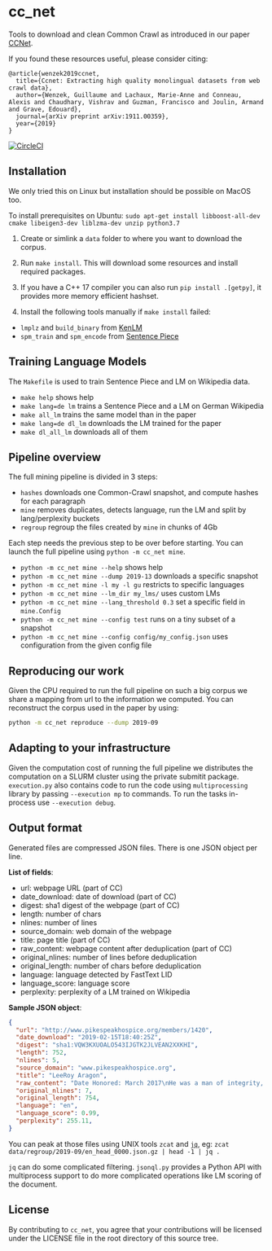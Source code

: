# cc_net

Tools to download and clean Common Crawl as introduced in our paper [CCNet](https://arxiv.org/abs/1911.00359).

If you found these resources useful, please consider citing:

```
@article{wenzek2019ccnet,
  title={Ccnet: Extracting high quality monolingual datasets from web crawl data},
  author={Wenzek, Guillaume and Lachaux, Marie-Anne and Conneau, Alexis and Chaudhary, Vishrav and Guzman, Francisco and Joulin, Armand and Grave, Edouard},
  journal={arXiv preprint arXiv:1911.00359},
  year={2019}
}
```

[![CircleCI](https://circleci.com/gh/facebookresearch/cc_net.svg?style=svg)](https://circleci.com/gh/facebookresearch/cc_net)


## Installation

We only tried this on Linux but installation should be possible on MacOS too.

To install prerequisites on Ubuntu: `sudo apt-get install libboost-all-dev cmake libeigen3-dev liblzma-dev unzip python3.7`

1. Create or simlink a `data` folder to where you want to download the corpus.

2. Run `make install`. This will download some resources and install required packages.

3. If you have a C++ 17 compiler you can also run
`pip install .[getpy]`, it provides more memory efficient hashset.

4. Install the following tools manually if `make install` failed:
- `lmplz` and `build_binary` from [KenLM](https://github.com/kpu/kenlm)
- `spm_train` and `spm_encode` from [Sentence Piece](https://github.com/google/sentencepiece)

## Training Language Models

The `Makefile` is used to train Sentence Piece and LM on Wikipedia data.

* `make help` shows help
* `make lang=de lm` trains a Sentence Piece and a LM on German Wikipedia
* `make all_lm` trains the same model than in the paper
* `make lang=de dl_lm` downloads the LM trained for the paper
* `make dl_all_lm` downloads all of them

## Pipeline overview

The full mining pipeline is divided in 3 steps:

- `hashes` downloads one Common-Crawl snapshot, and compute hashes for each paragraph
- `mine` removes duplicates, detects language, run the LM and split by lang/perplexity buckets
- `regroup` regroup the files created by `mine` in chunks of 4Gb

Each step needs the previous step to be over before starting.
You can launch the full pipeline using `python -m cc_net mine`.

* `python -m cc_net mine --help` shows help
* `python -m cc_net mine --dump 2019-13` downloads a specific snapshot
* `python -m cc_net mine -l my -l gu` 
restricts to specific languages
* `python -m cc_net mine --lm_dir my_lms/` uses custom LMs
* `python -m cc_net mine --lang_threshold 0.3` set a specific field in `mine.Config`
* `python -m cc_net mine --config test` runs on a tiny subset of a snapshot
* `python -m cc_net mine --config config/my_config.json` uses configuration from the given config file

## Reproducing our work

Given the CPU required to run the full pipeline on such a big corpus we share a mapping from url to the information we computed.
You can reconstruct the corpus used in the paper by using:

```sh
python -m cc_net reproduce --dump 2019-09
```

## Adapting to your infrastructure

Given the computation cost of running the full pipeline we distributes the computation on a SLURM cluster using the private submitit package.
`execution.py` also contains code to run the code using `multiprocessing` library by passing `--execution mp` to commands.
To run the tasks in-process use `--execution debug`.


## Output format

Generated files are compressed JSON files. There is one JSON object per line.

__List of fields__:

- url: webpage URL (part of CC)
- date_download: date of download (part of CC)
- digest: sha1 digest of the webpage (part of CC)
- length: number of chars
- nlines: number of lines
- source_domain: web domain of the webpage
- title: page title (part of CC)
- raw_content: webpage content after deduplication (part of CC)
- original_nlines: number of lines before deduplication
- original_length: number of chars before deduplication
- language: language detected by FastText LID
- language_score: language score
- perplexity: perplexity of a LM trained on Wikipedia

__Sample JSON object__:
```json
{
  "url": "http://www.pikespeakhospice.org/members/1420",
  "date_download": "2019-02-15T18:40:25Z",
  "digest": "sha1:VQW3KXUOALO543IJGTK2JLVEAN2XXKHI",
  "length": 752,
  "nlines": 5,
  "source_domain": "www.pikespeakhospice.org",
  "title": "LeeRoy Aragon",
  "raw_content": "Date Honored: March 2017\nHe was a man of integrity, a hard worker, and a dedicated family man. He loved spending time with family camping, fishing, hunting, boating and just hanging out.\nHis Catholic faith was extremely important to him as he gave of his time and talents to the community. He had many friends through church and the Knights of Columbus. He was a meticulous handyman, and enjoyed building and fixing things and restoring antique furniture to perfection. He was a fan and supported his Colorado Rockies and Denver Broncos. Throughout the years he had devoted four-legged friends (his dogs and a horse named Sunny Boy).\nWe have many cherished memories of him that we will treasure until we are with him again.\n~ Family of LeeRoy F. Aragon",
  "original_nlines": 7,
  "original_length": 754,
  "language": "en",
  "language_score": 0.99,
  "perplexity": 255.11,
}
```

You can peak at those files using UNIX tools `zcat` and [`jq`](https://stedolan.github.io/jq/manual/), eg:
`zcat data/regroup/2019-09/en_head_0000.json.gz | head -1 | jq .`

`jq` can do some complicated filtering.
`jsonql.py` provides a Python API with multiprocess support to do more complicated operations like LM scoring of the document.

## License

By contributing to `cc_net`, you agree that your contributions will be licensed
under the LICENSE file in the root directory of this source tree.
